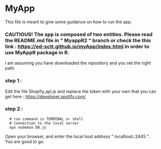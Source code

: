 
# MyApp

This file is meant to give some guidance on how to run the app. 

### CAUTIOUS! The app is composed of two entities. Please read the README.md file in " MyappR2 " branch or check the this link : https://ed-sctt.github.io/myApp/index.html in order to use MyAppR package in R. 

I am assuming you have downloaded the repository and you set the right path.

### step 1 : 

Edit the file Shopify_api.js and replace the token with your own that you can get here : https://developer.spotify.com/

### step 2 :
```shell 
  # run command in TERMINAL or shell
  # Connection to the local server 
  npx nodemon DB.js
```

Open your browser, and enter the local host address " localhost::2445 ". You are good to go.
